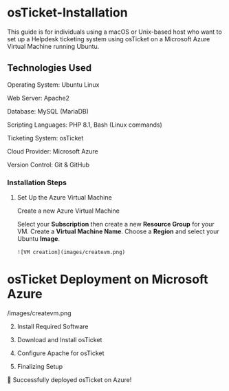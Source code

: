 # osTicket-Installation
This guide is for individuals using a macOS or Unix-based host who want to set up a Helpdesk ticketing system using osTicket on a Microsoft Azure Virtual Machine running Ubuntu.




## Technologies Used

Operating System: Ubuntu Linux

Web Server: Apache2

Database: MySQL (MariaDB)

Scripting Languages: PHP 8.1, Bash (Linux commands)

Ticketing System: osTicket

Cloud Provider: Microsoft Azure

Version Control: Git & GitHub


### Installation Steps
1. Set Up the Azure Virtual Machine
   
   Create a new Azure Virtual Machine

     Select your __Subscription__ then create a new __Resource Group__ for your VM. Create a __Virtual Machine Name__. Choose a __Region__  and select your Ubuntu __Image__.

       ![VM creation](images/createvm.png)

# osTicket Deployment on Microsoft Azure
/images/createvm.png


2. Install Required Software


3. Download and Install osTicket


4. Configure Apache for osTicket


5. Finalizing Setup

🚀 Successfully deployed osTicket on Azure!

